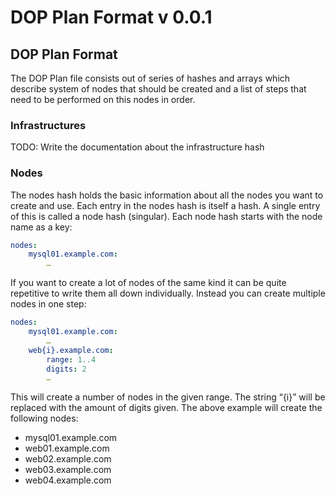 # DOP Plan Format v 0.0.1

## DOP Plan Format

The DOP Plan file consists out of series of hashes and arrays which describe system of nodes that should be created and a list of steps that need to be performed on this nodes in order.

### Infrastructures

TODO: Write the documentation about the infrastructure hash

### Nodes

The nodes hash holds the basic information about all the nodes you want to create and use. Each entry in the nodes hash is itself a hash. A single entry of this is called a node hash (singular). Each node hash starts with the node name as a key:

```yaml
nodes:
    mysql01.example.com:
        …
```

If you want to create a lot of nodes of the same kind it can be quite repetitive to write them all down individually. Instead you can create multiple nodes in one step:

```yaml
nodes:
    mysql01.example.com:
        …
    web{i}.example.com:
        range: 1..4
        digits: 2
        …
```

This will create a number of nodes in the given range. The string “{i}” will be replaced with the amount of digits given. The above example will create the following nodes:

- mysql01.example.com
- web01.example.com
- web02.example.com
- web03.example.com
- web04.example.com


